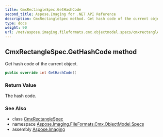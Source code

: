 ```yaml
---
title: CmxRectangleSpec.GetHashCode
second_title: Aspose.Imaging for .NET API Reference
description: CmxRectangleSpec method. Get hash code of the current object
type: docs
weight: 90
url: /net/aspose.imaging.fileformats.cmx.objectmodel.specs/cmxrectanglespec/gethashcode/
---
```

## CmxRectangleSpec.GetHashCode method

Get hash code of the current object.

```csharp
public override int GetHashCode()
```

### Return Value

The hash code.

### See Also

* class [CmxRectangleSpec](../)
* namespace [Aspose.Imaging.FileFormats.Cmx.ObjectModel.Specs](../../cmxrectanglespec/)
* assembly [Aspose.Imaging](../../../)


